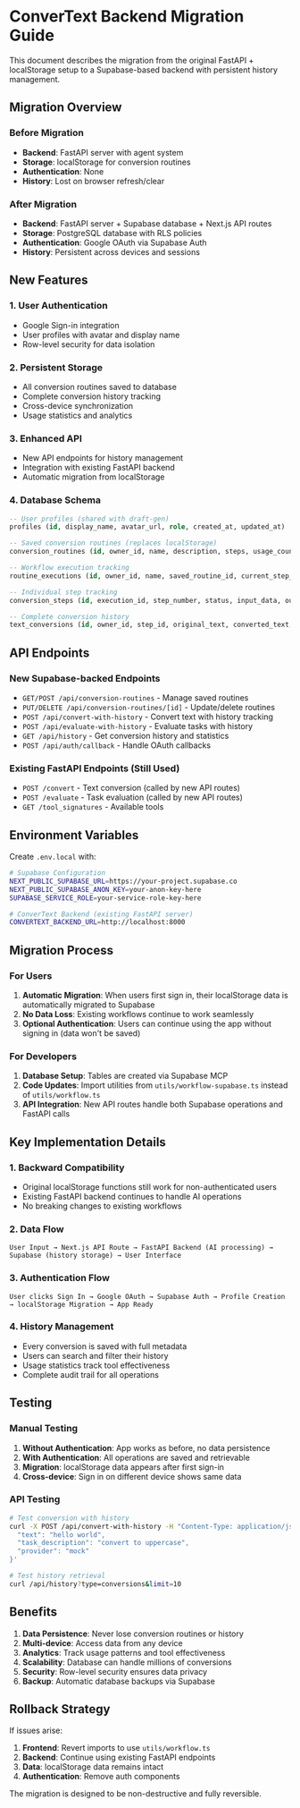# ConverText Backend Migration Guide

This document describes the migration from the original FastAPI + localStorage setup to a Supabase-based backend with persistent history management.

## Migration Overview

### Before Migration

- **Backend**: FastAPI server with agent system
- **Storage**: localStorage for conversion routines
- **Authentication**: None
- **History**: Lost on browser refresh/clear

### After Migration

- **Backend**: FastAPI server + Supabase database + Next.js API routes
- **Storage**: PostgreSQL database with RLS policies
- **Authentication**: Google OAuth via Supabase Auth
- **History**: Persistent across devices and sessions

## New Features

### 1. User Authentication

- Google Sign-in integration
- User profiles with avatar and display name
- Row-level security for data isolation

### 2. Persistent Storage

- All conversion routines saved to database
- Complete conversion history tracking
- Cross-device synchronization
- Usage statistics and analytics

### 3. Enhanced API

- New API endpoints for history management
- Integration with existing FastAPI backend
- Automatic migration from localStorage

### 4. Database Schema

```sql
-- User profiles (shared with draft-gen)
profiles (id, display_name, avatar_url, role, created_at, updated_at)

-- Saved conversion routines (replaces localStorage)
conversion_routines (id, owner_id, name, description, steps, usage_count, created_at, last_used)

-- Workflow execution tracking
routine_executions (id, owner_id, name, saved_routine_id, current_step_index, status, provider, created_at, last_updated)

-- Individual step tracking
conversion_steps (id, execution_id, step_number, status, input_data, output_data, error_message, duration_ms, created_at, completed_at)

-- Complete conversion history
text_conversions (id, owner_id, step_id, original_text, converted_text, task_description, tool_used, tool_args, confidence, diff_result, render_mode, provider, error_message, created_at)
```

## API Endpoints

### New Supabase-backed Endpoints

- `GET/POST /api/conversion-routines` - Manage saved routines
- `PUT/DELETE /api/conversion-routines/[id]` - Update/delete routines
- `POST /api/convert-with-history` - Convert text with history tracking
- `POST /api/evaluate-with-history` - Evaluate tasks with history
- `GET /api/history` - Get conversion history and statistics
- `POST /api/auth/callback` - Handle OAuth callbacks

### Existing FastAPI Endpoints (Still Used)

- `POST /convert` - Text conversion (called by new API routes)
- `POST /evaluate` - Task evaluation (called by new API routes)
- `GET /tool_signatures` - Available tools

## Environment Variables

Create `.env.local` with:

```bash
# Supabase Configuration
NEXT_PUBLIC_SUPABASE_URL=https://your-project.supabase.co
NEXT_PUBLIC_SUPABASE_ANON_KEY=your-anon-key-here
SUPABASE_SERVICE_ROLE=your-service-role-key-here

# ConverText Backend (existing FastAPI server)
CONVERTEXT_BACKEND_URL=http://localhost:8000
```

## Migration Process

### For Users

1. **Automatic Migration**: When users first sign in, their localStorage data is automatically migrated to Supabase
2. **No Data Loss**: Existing workflows continue to work seamlessly
3. **Optional Authentication**: Users can continue using the app without signing in (data won't be saved)

### For Developers

1. **Database Setup**: Tables are created via Supabase MCP
2. **Code Updates**: Import utilities from `utils/workflow-supabase.ts` instead of `utils/workflow.ts`
3. **API Integration**: New API routes handle both Supabase operations and FastAPI calls

## Key Implementation Details

### 1. Backward Compatibility

- Original localStorage functions still work for non-authenticated users
- Existing FastAPI backend continues to handle AI operations
- No breaking changes to existing workflows

### 2. Data Flow

```
User Input → Next.js API Route → FastAPI Backend (AI processing) → Supabase (history storage) → User Interface
```

### 3. Authentication Flow

```
User clicks Sign In → Google OAuth → Supabase Auth → Profile Creation → localStorage Migration → App Ready
```

### 4. History Management

- Every conversion is saved with full metadata
- Users can search and filter their history
- Usage statistics track tool effectiveness
- Complete audit trail for all operations

## Testing

### Manual Testing

1. **Without Authentication**: App works as before, no data persistence
2. **With Authentication**: All operations are saved and retrievable
3. **Migration**: localStorage data appears after first sign-in
4. **Cross-device**: Sign in on different device shows same data

### API Testing

```bash
# Test conversion with history
curl -X POST /api/convert-with-history -H "Content-Type: application/json" -d '{
  "text": "hello world",
  "task_description": "convert to uppercase",
  "provider": "mock"
}'

# Test history retrieval
curl /api/history?type=conversions&limit=10
```

## Benefits

1. **Data Persistence**: Never lose conversion routines or history
2. **Multi-device**: Access data from any device
3. **Analytics**: Track usage patterns and tool effectiveness
4. **Scalability**: Database can handle millions of conversions
5. **Security**: Row-level security ensures data privacy
6. **Backup**: Automatic database backups via Supabase

## Rollback Strategy

If issues arise:

1. **Frontend**: Revert imports to use `utils/workflow.ts`
2. **Backend**: Continue using existing FastAPI endpoints
3. **Data**: localStorage data remains intact
4. **Authentication**: Remove auth components

The migration is designed to be non-destructive and fully reversible.
